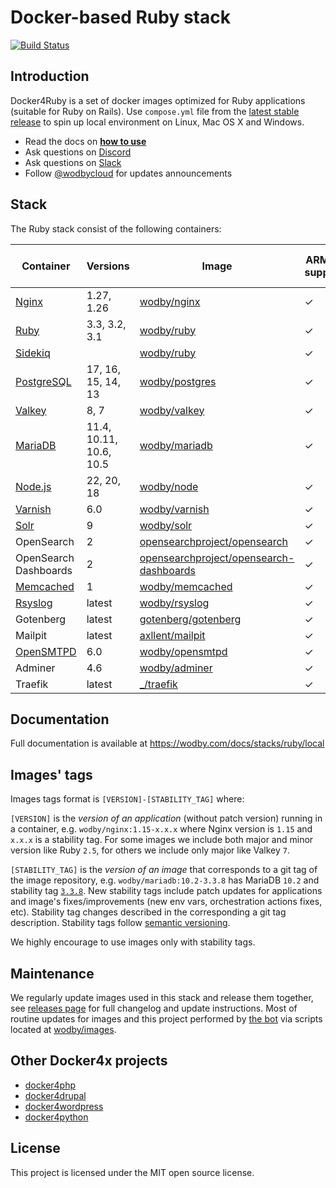# Docker-based Ruby stack

[![Build Status](https://github.com/wodby/docker4ruby/workflows/Run%20tests/badge.svg)](https://github.com/wodby/docker4ruby/actions)

## Introduction

Docker4Ruby is a set of docker images optimized for Ruby applications (suitable for Ruby on Rails). Use
`compose.yml` file from the [latest stable release](https://github.com/wodby/docker4ruby/releases) to spin up local environment on Linux, Mac OS X and Windows.

* Read the docs on [**how to use**](https://wodby.com/docs/stacks/ruby/local#usage)
* Ask questions on [Discord](http://discord.wodby.com/)
* Ask questions on [Slack](http://slack.wodby.com/)
* Follow [@wodbycloud](https://twitter.com/wodbycloud) for updates announcements

## Stack

The Ruby stack consist of the following containers:

| Container             | Versions                | Image                                     | ARM64 support | Enabled by default |
|-----------------------|-------------------------|-------------------------------------------|---------------|--------------------|
| [Nginx]               | 1.27, 1.26              | [wodby/nginx]                             | ✓             | ✓                  |
| [Ruby]                | 3.3, 3.2, 3.1           | [wodby/ruby]                              | ✓             | ✓                  |
| [Sidekiq]             |                         | [wodby/ruby]                              | ✓             |                    |
| [PostgreSQL]          | 17, 16, 15, 14, 13      | [wodby/postgres]                          | ✓             | ✓                  |
| [Valkey]              | 8, 7                    | [wodby/valkey]                            | ✓             | ✓                  |
| [MariaDB]             | 11.4, 10.11, 10.6, 10.5 | [wodby/mariadb]                           | ✓             |                    |
| [Node.js]             | 22, 20, 18              | [wodby/node]                              | ✓             |                    |
| [Varnish]             | 6.0                     | [wodby/varnish]                           | ✓             |                    |
| [Solr]                | 9                       | [wodby/solr]                              | ✓             |                    |
| OpenSearch            | 2                       | [opensearchproject/opensearch]            | ✓             |                    |
| OpenSearch Dashboards | 2                       | [opensearchproject/opensearch-dashboards] | ✓             |                    |
| [Memcached]           | 1                       | [wodby/memcached]                         | ✓             |                    |
| [Rsyslog]             | latest                  | [wodby/rsyslog]                           | ✓             |                    |
| Gotenberg             | latest                  | [gotenberg/gotenberg]                     | ✓             |                    |
| Mailpit               | latest                  | [axllent/mailpit]                         | ✓             | ✓                  |
| [OpenSMTPD]           | 6.0                     | [wodby/opensmtpd]                         | ✓             |                    |
| Adminer               | 4.6                     | [wodby/adminer]                           | ✓             |                    |
| Traefik               | latest                  | [_/traefik]                               | ✓             | ✓                  |

## Documentation

Full documentation is available at https://wodby.com/docs/stacks/ruby/local

## Images' tags

Images tags format is `[VERSION]-[STABILITY_TAG]` where:

`[VERSION]` is the _version of an application_ (without patch version) running in a container, e.g.
`wodby/nginx:1.15-x.x.x` where Nginx version is `1.15` and
`x.x.x` is a stability tag. For some images we include both major and minor version like Ruby
`2.5`, for others we include only major like Valkey `7`.

`[STABILITY_TAG]` is the _version of an image_ that corresponds to a git tag of the image repository, e.g.
`wodby/mariadb:10.2-3.3.8` has MariaDB `10.2` and stability tag [
`3.3.8`](https://github.com/wodby/mariadb/releases/tag/3.3.8). New stability tags include patch updates for applications and image's fixes/improvements (new env vars, orchestration actions fixes, etc). Stability tag changes described in the corresponding a git tag description. Stability tags follow [semantic versioning](https://semver.org/).

We highly encourage to use images only with stability tags.

## Maintenance

We regularly update images used in this stack and release them together, see [releases page](https://github.com/wodby/docker4ruby/releases) for full changelog and update instructions. Most of routine updates for images and this project performed by [the bot](https://github.com/wodbot) via scripts located at [wodby/images](https://github.com/wodby/images).

## Other Docker4x projects

* [docker4php](https://github.com/wodby/docker4php)
* [docker4drupal](https://github.com/wodby/docker4drupal)
* [docker4wordpress](https://github.com/wodby/docker4wordpress)
* [docker4python](https://github.com/wodby/docker4python)

## License

This project is licensed under the MIT open source license.

[MariaDB]: https://wodby.com/docs/stacks/ruby/containers#mariadb

[Memcached]: https://wodby.com/docs/stacks/ruby/containers#memcached

[Nginx]: https://wodby.com/docs/stacks/ruby/containers#nginx

[Node.js]: https://wodby.com/docs/stacks/ruby/containers#node

[OpenSMTPD]: https://wodby.com/docs/stacks/ruby/containers#opensmtpd

[PostgreSQL]: https://wodby.com/docs/stacks/ruby/containers#postgres

[Rsyslog]: https://wodby.com/docs/stacks/ruby/containers#rsyslog

[Ruby]: https://wodby.com/docs/stacks/ruby/containers#ruby

[Sidekiq]: https://wodby.com/docs/stacks/ruby/containers#sidekiq

[Solr]: https://wodby.com/docs/stacks/solr

[Valkey]: https://wodby.com/docs/stacks/ruby/containers#valkey

[Varnish]: https://wodby.com/docs/stacks/ruby/containers#varnish

[_/traefik]: https://hub.docker.com/_/traefik

[gotenberg/gotenberg]: https://hub.docker.com/r/gotenberg/gotenberg

[blackfire/blackfire]: https://hub.docker.com/r/blackfire/blackfire

[axllent/mailpit]: https://hub.docker.com/r/axllent/mailpit

[wodby/adminer]: https://hub.docker.com/r/wodby/adminer

[wodby/mariadb]: https://github.com/wodby/mariadb

[wodby/memcached]: https://github.com/wodby/memcached

[wodby/nginx]: https://github.com/wodby/nginx

[wodby/node]: https://github.com/wodby/node

[wodby/opensmtpd]: https://github.com/wodby/opensmtpd

[wodby/postgres]: https://github.com/wodby/postgres

[wodby/rsyslog]: https://hub.docker.com/r/wodby/rsyslog

[wodby/ruby]: https://github.com/wodby/ruby

[wodby/solr]: https://github.com/wodby/solr

[wodby/valkey]: https://github.com/wodby/valkey

[wodby/varnish]: https://github.com/wodby/varnish

[opensearchproject/opensearch]: https://hub.docker.com/r/opensearchproject/opensearch

[opensearchproject/opensearch-dashboards]: https://hub.docker.com/r/opensearchproject/opensearch-dashboards
